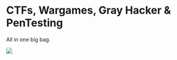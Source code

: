 # CTFs, Wargames, Gray Hacker & PenTesting

All in one big bag.


[here]: https://gist.github.com/bt3gl/8e3aa9538d6122f74274

![](http://i.imgur.com/4WNqTJS.png)
